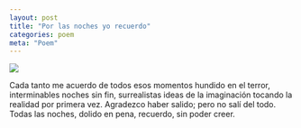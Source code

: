 ```yaml
---
layout: post
title: "Por las noches yo recuerdo"
categories: poem
meta: "Poem"
---
```


![](https://pbs.twimg.com/tweet_video_thumb/DqksxPLWsAAQvL2.jpg)

Cada tanto me acuerdo de todos esos momentos hundido en el terror, interminables noches sin fin, surrealistas ideas de la imaginación tocando la realidad por primera vez. Agradezco haber salido; pero no salí del todo. Todas las noches, dolido en pena, recuerdo, sin poder creer.
